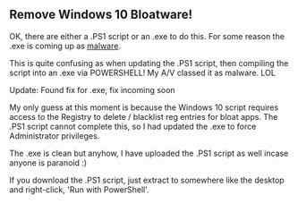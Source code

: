 ## Remove Windows 10 Bloatware!

OK, there are either a .PS1 script or an .exe to do this. For some reason the .exe is coming up as [malware](https://www.virustotal.com/#/file/025e6da5ba200a136c1cc9f3df3921294bcfb183292ef067d6ddfe23d2e19b72/detection).

This is quite confusing as when updating the .PS1 script, then compiling the script into an .exe via POWERSHELL! My A/V classed it as malware. LOL 

Update: Found fix for .exe, fix incoming soon

My only guess at this moment is because the Windows 10 script requires access to the Registry to delete / blacklist reg entries for bloat apps. The .PS1 script cannot complete this, so I had updated the .exe to force Administrator privileges. 

The .exe is clean but anyhow, I have uploaded the .PS1 script as well incase anyone is paranoid :)

If you download the .PS1 script, just extract to somewhere like the desktop and right-click, 'Run with PowerShell'.

